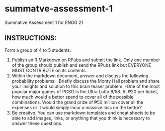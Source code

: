 # summatve-assessment-1
Summative Assessment 1 for ENGG 21
## INSTRUCTIONS:

Form a group of 4 to 5 students. 
1. Publish an R Markdown on RPubs and submit the link. Only one member of the group should publish and send the RPubs link but EVERYONE MUST CONTRIBUTE on its contents.
2. Within the markdown document, answer and discuss the following probability problems:
  -Briefly discuss the Monty Hall problem and share your insights and solution to this brain teaser problem.
  -One of the most popular major games of PCSO is the Ultra Lotto 6/58. At ₱20 per ticket, how much would a bettor spend to cover all of the possible combinations. Would the grand prize of ₱50 million cover all the expenses or it would simply incur a massive loss on the bettor?
3. Be creative. You can use markdown templates and cheat sheets to be able to add images, links, or anything that you think is necessary to answer these questions.
